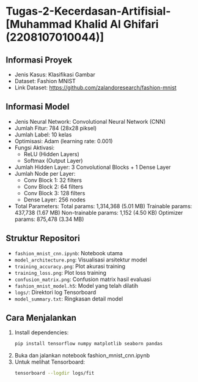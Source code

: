 # Tugas-2-Kecerdasan-Artifisial-[Muhammad Khalid Al Ghifari (2208107010044)]

## Informasi Proyek

- Jenis Kasus: Klasifikasi Gambar
- Dataset: Fashion MNIST
- Link Dataset: https://github.com/zalandoresearch/fashion-mnist

## Informasi Model

- Jenis Neural Network: Convolutional Neural Network (CNN)
- Jumlah Fitur: 784 (28x28 piksel)
- Jumlah Label: 10 kelas
- Optimisasi: Adam (learning rate: 0.001)
- Fungsi Aktivasi:
  - ReLU (Hidden Layers)
  - Softmax (Output Layer)
- Jumlah Hidden Layer: 3 Convolutional Blocks + 1 Dense Layer
- Jumlah Node per Layer:
  - Conv Block 1: 32 filters
  - Conv Block 2: 64 filters
  - Conv Block 3: 128 filters
  - Dense Layer: 256 nodes
- Total Parameters:
  Total params: 1,314,368 (5.01 MB)
  Trainable params: 437,738 (1.67 MB)
  Non-trainable params: 1,152 (4.50 KB)
  Optimizer params: 875,478 (3.34 MB)
 
## Struktur Repositori

- `fashion_mnist_cnn.ipynb`: Notebook utama
- `model_architecture.png`: Visualisasi arsitektur model
- `training_accuracy.png`: Plot akurasi training
- `training_loss.png`: Plot loss training
- `confusion_matrix.png`: Confusion matrix hasil evaluasi
- `fashion_mnist_model.h5`: Model yang telah dilatih
- `logs/`: Direktori log Tensorboard
- `model_summary.txt`: Ringkasan detail model

## Cara Menjalankan

1. Install dependencies:
   ```bash
   pip install tensorflow numpy matplotlib seaborn pandas
   ```
2. Buka dan jalankan notebook fashion_mnist_cnn.ipynb
3. Untuk melihat Tensorboard:
   ```bash
   tensorboard --logdir logs/fit
   ```
